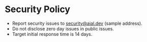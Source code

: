 # Security Policy

- Report security issues to security@aial.dev (sample address).
- Do not disclose zero day issues in public issues.
- Target initial response time is 14 days.
